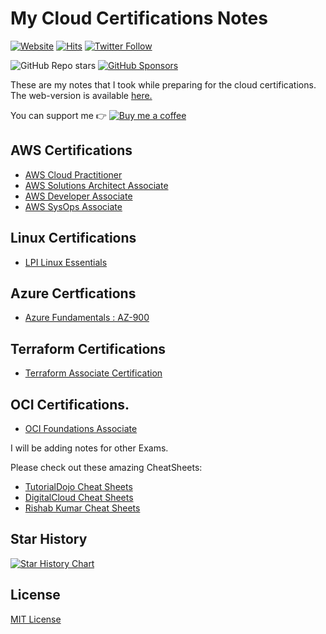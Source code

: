 # My Cloud Certifications Notes

[![Website](https://img.shields.io/website?down_color=red&down_message=down&up_color=green&up_message=up&url=https%3A%2F%2Fnotes.rishab.cloud)](https://rishabkumar.com/notes) 
[![Hits](https://hits.seeyoufarm.com/api/count/incr/badge.svg?url=https%3A%2F%2Fgithub.com%2Frishabkumar7%2FCloudNotes&count_bg=%2379C83D&title_bg=%23555555&icon=&icon_color=%23E7E7E7&title=hits&edge_flat=false)](https://hits.seeyoufarm.com)
[![Twitter Follow](https://img.shields.io/twitter/follow/rishabk7?style=social)](https://twitter.com/rishabk7)

<!-- Github buttons -->
![GitHub Repo stars](https://img.shields.io/github/stars/rishabkumar7/CloudNotes?style=social)
[![GitHub Sponsors](https://img.shields.io/github/sponsors/rishabkumar7?style=social)](https://github.com/sponsors/rishabkumar7)
<!-- /Github buttons --> 

These are my notes that I took while preparing for the cloud certifications.
The web-version is available [here.](https://rishabkumar.com/notes)

You can support me 👉 [![Buy me a coffee](https://img.shields.io/static/v1.svg?label=Buy%20me%20a%20coffee&message=🥨&color=black&logo=buy%20me%20a%20coffee&logoColor=white&labelColor=6f4e37)](https://www.buymeacoffee.com/rishabincloud)

## AWS Certifications
- [AWS Cloud Practitioner](CPP.md)
- [AWS Solutions Architect Associate](SAA.md)
- [AWS Developer Associate](CDA.md)
- [AWS SysOps Associate](SysOpsAssociate.md)

## Linux Certifications
- [LPI Linux Essentials](LPILinuxEssentials.md)

## Azure Certfications
- [Azure Fundamentals : AZ-900](AzureFundamentals.md)

## Terraform Certifications
- [Terraform Associate Certification](Terraform.md)

## OCI Certifications.
- [OCI Foundations Associate](OCIFA.md)

I will be adding notes for other Exams.

Please check out these amazing CheatSheets:
- [TutorialDojo Cheat Sheets](https://tutorialsdojo.com/aws-cheat-sheets/)
- [DigitalCloud Cheat Sheets](https://digitalcloud.training/certification-training/)
- [Rishab Kumar Cheat Sheets](https://www.buymeacoffee.com/rishabincloud/extras)

## Star History

<a href="https://star-history.com/#rishabkumar7/CloudNotes&Date">
 <picture>
   <source media="(prefers-color-scheme: dark)" srcset="https://api.star-history.com/svg?repos=rishabkumar7/CloudNotes&type=Date&theme=dark" />
   <source media="(prefers-color-scheme: light)" srcset="https://api.star-history.com/svg?repos=rishabkumar7/CloudNotes&type=Date" />
   <img alt="Star History Chart" src="https://api.star-history.com/svg?repos=rishabkumar7/CloudNotes&type=Date" />
 </picture>
</a>

## License
[MIT License](https://github.com/rishabkumar7/CloudNotes/blob/master/LICENSE)
